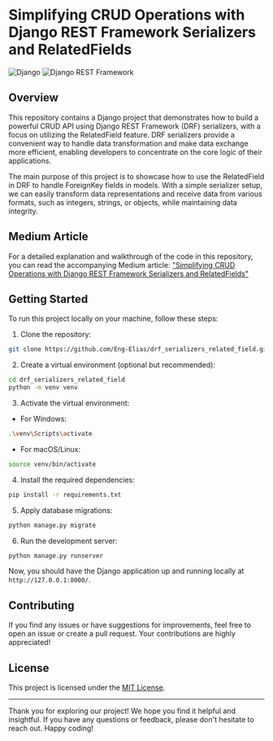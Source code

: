 # Simplifying CRUD Operations with Django REST Framework Serializers and RelatedFields

![Django](https://img.shields.io/badge/Django-4.2.1-brightgreen.svg)
![Django REST Framework](https://img.shields.io/badge/Django%20REST%20Framework-3.14.0-brightgreen.svg)

## Overview

This repository contains a Django project that demonstrates how to build a powerful CRUD API using Django REST Framework (DRF) serializers, with a focus on utilizing the RelatedField feature. DRF serializers provide a convenient way to handle data transformation and make data exchange more efficient, enabling developers to concentrate on the core logic of their applications.

The main purpose of this project is to showcase how to use the RelatedField in DRF to handle ForeignKey fields in models. With a simple serializer setup, we can easily transform data representations and receive data from various formats, such as integers, strings, or objects, while maintaining data integrity.

## Medium Article

For a detailed explanation and walkthrough of the code in this repository, you can read the accompanying Medium article: ["Simplifying CRUD Operations with Django REST Framework Serializers and RelatedFields"](https://medium.com/@eng_elias/simplifying-crud-operations-with-django-rest-framework-serializers-and-relatedfields-fe333bb09b3c)

## Getting Started

To run this project locally on your machine, follow these steps:

1. Clone the repository:

```bash
git clone https://github.com/Eng-Elias/drf_serializers_related_field.git
```

2. Create a virtual environment (optional but recommended):

```bash
cd drf_serializers_related_field
python -m venv venv
```

3. Activate the virtual environment:

- For Windows:

```bash
.\venv\Scripts\activate
```

- For macOS/Linux:

```bash
source venv/bin/activate
```

4. Install the required dependencies:

```bash
pip install -r requirements.txt
```

5. Apply database migrations:

```bash
python manage.py migrate
```

6. Run the development server:

```bash
python manage.py runserver
```

Now, you should have the Django application up and running locally at `http://127.0.0.1:8000/`.

## Contributing

If you find any issues or have suggestions for improvements, feel free to open an issue or create a pull request. Your contributions are highly appreciated!

## License

This project is licensed under the [MIT License](LICENSE).

---

Thank you for exploring our project! We hope you find it helpful and insightful. If you have any questions or feedback, please don't hesitate to reach out. Happy coding!
